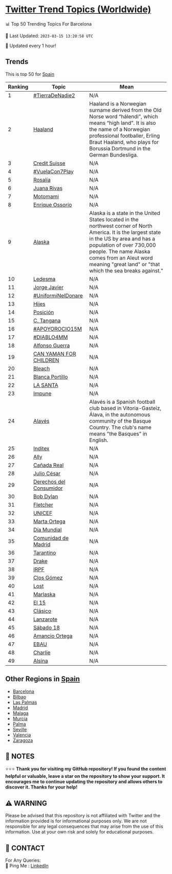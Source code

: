 [Twitter Trend Topics (Worldwide)](https://github.com/ErcinDedeoglu/Twitter-Trend-Topics)
==========


📊 Top 50 Trending Topics For Barcelona

📆 Last Updated: `2023-03-15 13:20:58 UTC`

🔧 Updated every 1 hour!


## Trends

This is top 50 for [Spain](</Spain>)

| Ranking | Topic | Mean |
| ------- | ------------ | ------------ |
| 1 | [#TierraDeNadie2](http://twitter.com/search?q=%23TierraDeNadie2) | N/A |
| 2 | [Haaland](http://twitter.com/search?q=Haaland) | Haaland is a Norwegian surname derived from the Old Norse word “hálendi”, which means “high land”. It is also the name of a Norwegian professional footballer, Erling Braut Haaland, who plays for Borussia Dortmund in the German Bundesliga. |
| 3 | [Credit Suisse](http://twitter.com/search?q=Credit+Suisse) | N/A |
| 4 | [#VuelaCon7Play](http://twitter.com/search?q=%23VuelaCon7Play) | N/A |
| 5 | [Rosalía](http://twitter.com/search?q=Rosal%c3%ada) | N/A |
| 6 | [Juana Rivas](http://twitter.com/search?q=Juana+Rivas) | N/A |
| 7 | [Motomami](http://twitter.com/search?q=Motomami) | N/A |
| 8 | [Enrique Ossorio](http://twitter.com/search?q=Enrique+Ossorio) | N/A |
| 9 | [Alaska](http://twitter.com/search?q=Alaska) | Alaska is a state in the United States located in the northwest corner of North America. It is the largest state in the US by area and has a population of over 730,000 people. The name Alaska comes from an Aleut word meaning "great land" or "that which the sea breaks against." |
| 10 | [Ledesma](http://twitter.com/search?q=Ledesma) | N/A |
| 11 | [Jorge Javier](http://twitter.com/search?q=Jorge+Javier) | N/A |
| 12 | [#UniformiNelDonare](http://twitter.com/search?q=%23UniformiNelDonare) | N/A |
| 13 | [Hijes](http://twitter.com/search?q=Hijes) | N/A |
| 14 | [Posición](http://twitter.com/search?q=Posici%c3%b3n) | N/A |
| 15 | [C. Tangana](http://twitter.com/search?q=C.+Tangana) | N/A |
| 16 | [#APOYOROCIO15M](http://twitter.com/search?q=%23APOYOROCIO15M) | N/A |
| 17 | [#DIABLO4MM](http://twitter.com/search?q=%23DIABLO4MM) | N/A |
| 18 | [Alfonso Guerra](http://twitter.com/search?q=Alfonso+Guerra) | N/A |
| 19 | [CAN YAMAN FOR CHILDREN](http://twitter.com/search?q=CAN+YAMAN+FOR+CHILDREN) | N/A |
| 20 | [Bleach](http://twitter.com/search?q=Bleach) | N/A |
| 21 | [Blanca Portillo](http://twitter.com/search?q=Blanca+Portillo) | N/A |
| 22 | [LA SANTA](http://twitter.com/search?q=LA+SANTA) | N/A |
| 23 | [Impune](http://twitter.com/search?q=Impune) | N/A |
| 24 | [Alavés](http://twitter.com/search?q=Alav%c3%a9s) | Alavés is a Spanish football club based in Vitoria-Gasteiz, Álava, in the autonomous community of the Basque Country. The club's name means "the Basques" in English. |
| 25 | [Inditex](http://twitter.com/search?q=Inditex) | N/A |
| 26 | [Ally](http://twitter.com/search?q=Ally) | N/A |
| 27 | [Cañada Real](http://twitter.com/search?q=Ca%c3%b1ada+Real) | N/A |
| 28 | [Julio César](http://twitter.com/search?q=Julio+C%c3%a9sar) | N/A |
| 29 | [Derechos del Consumidor](http://twitter.com/search?q=Derechos+del+Consumidor) | N/A |
| 30 | [Bob Dylan](http://twitter.com/search?q=Bob+Dylan) | N/A |
| 31 | [Fletcher](http://twitter.com/search?q=Fletcher) | N/A |
| 32 | [UNICEF](http://twitter.com/search?q=UNICEF) | N/A |
| 33 | [Marta Ortega](http://twitter.com/search?q=Marta+Ortega) | N/A |
| 34 | [Día Mundial](http://twitter.com/search?q=D%c3%ada+Mundial) | N/A |
| 35 | [Comunidad de Madrid](http://twitter.com/search?q=Comunidad+de+Madrid) | N/A |
| 36 | [Tarantino](http://twitter.com/search?q=Tarantino) | N/A |
| 37 | [Drake](http://twitter.com/search?q=Drake) | N/A |
| 38 | [IRPF](http://twitter.com/search?q=IRPF) | N/A |
| 39 | [Clos Gómez](http://twitter.com/search?q=Clos+G%c3%b3mez) | N/A |
| 40 | [Lost](http://twitter.com/search?q=Lost) | N/A |
| 41 | [Marlaska](http://twitter.com/search?q=Marlaska) | N/A |
| 42 | [El 15](http://twitter.com/search?q=El+15) | N/A |
| 43 | [Clásico](http://twitter.com/search?q=Cl%c3%a1sico) | N/A |
| 44 | [Lanzarote](http://twitter.com/search?q=Lanzarote) | N/A |
| 45 | [Sábado 18](http://twitter.com/search?q=S%c3%a1bado+18) | N/A |
| 46 | [Amancio Ortega](http://twitter.com/search?q=Amancio+Ortega) | N/A |
| 47 | [EBAU](http://twitter.com/search?q=EBAU) | N/A |
| 48 | [Charlie](http://twitter.com/search?q=Charlie) | N/A |
| 49 | [Alsina](http://twitter.com/search?q=Alsina) | N/A |



## Other Regions in [Spain](</Spain>)

* [Barcelona](</Spain/Barcelona.md>)
* [Bilbao](</Spain/Bilbao.md>)
* [Las Palmas](</Spain/Las Palmas.md>)
* [Madrid](</Spain/Madrid.md>)
* [Malaga](</Spain/Malaga.md>)
* [Murcia](</Spain/Murcia.md>)
* [Palma](</Spain/Palma.md>)
* [Seville](</Spain/Seville.md>)
* [Valencia](</Spain/Valencia.md>)
* [Zaragoza](</Spain/Zaragoza.md>)



## 📝 NOTES

⭐⭐⭐ **Thank you for visiting my GitHub repository! If you found the content helpful or valuable, leave a star on the repository to show your support. It encourages me to continue updating the repository and allows others to discover it. Thanks for your help!**


## ⚠️ WARNING

Please be advised that this repository is not affiliated with Twitter and the information provided is for informational purposes only. We are not responsible for any legal consequences that may arise from the use of this information. Use at your own risk and solely for educational purposes.


## 📨 CONTACT

 For Any Queries:  
            🏓 Ping Me : [LinkedIn](https://www.linkedin.com/in/ercindedeoglu/)
